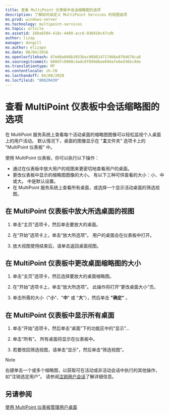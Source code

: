 ```yaml
---
title: 查看 MultiPoint 仪表板中会话缩略图的选项
description: 了解如何自定义 MultiPoint Services 的视图选项
ms.prod: windows-server
ms.technology: multipoint-services
ms.topic: article
ms.assetid: 288a6504-418c-4489-acc6-930410c47cdb
author: lizap
manager: dongill
ms.author: elizapo
ms.date: 08/04/2016
ms.openlocfilehash: 87e60a048b3933bac988014717d66e8784676ca8
ms.sourcegitcommit: b00d7c8968c4adc8f699dbee694afe6ed36bc9de
ms.translationtype: MT
ms.contentlocale: zh-CN
ms.lasthandoff: 04/08/2020
ms.locfileid: "80820430"
---
```

# <a name="view-options-for-session-thumbnails-in-multipoint-dashboard"></a>查看 MultiPoint 仪表板中会话缩略图的选项
在 MultiPoint 服务系统上查看每个活动桌面的缩略图图像可以轻松监视个人桌面上的用户活动。 默认情况下，桌面的图像显示在 "**主**文件夹" 选项卡上的 "MultiPoint 仪表板" 中。  
  
使用 MultiPoint 仪表板，你可以执行以下操作：  
  
- 通过在仪表板中放大用户的视图来更密切地查看用户的桌面。  
- 更改仪表板中显示的缩略图图像的大小。 有以下三种可供查看的大小：小、中或大。 中是默认设置。  
- 在 MultiPoint 服务系统上查看所有桌面，或选择一个显示活动桌面的筛选视图。  
  
## <a name="to-enlarge-the-view-of-a-selected-desktop-in-multipoint-dashboard"></a>在 MultiPoint 仪表板中放大所选桌面的视图  
  
1.  单击“主页”选项卡，然后单击要放大的桌面。  
  
2.  在“开始”选项卡上，单击“放大所选项”。 用户的桌面会在仪表板中打开。  
  
3.  放大视图使用结束后，请单击返回桌面视图。  
  
## <a name="to-change-the-size-of-desktop-thumbnails-in-multipoint-dashboard"></a>在 MultiPoint 仪表板中更改桌面缩略图的大小  
  
1.  单击“主页”选项卡，然后选择要放大的桌面缩略图。  
  
2.  在“开始”选项卡上，单击“放大所选项”。 此操作将打开“更改桌面大小”页。  
  
3.  单击所需的大小（"**小**"、"**中**" 或 "**大**"），然后单击 **"确定"** 。  
  
## <a name="to-show-all-desktops-in-multipoint-dashboard"></a>在 MultiPoint 仪表板中显示所有桌面  
  
1.  单击“开始”选项卡，然后单击“桌面”下的功能区中的“显示”...  
  
2.  单击“所有”。 所有桌面将显示在仪表板中。  
  
3.  若要改回筛选视图，请单击“显示”，然后单击“筛选视图”。  

>[!NOTE] 
> 右键单击一个或多个缩略图，以获取可在活动或非活动会话中执行的其他操作，如“注销选定用户”。 请参阅[注销用户会话](Log-Off-User-Sessions.md)了解详细信息。

## <a name="see-also"></a>另请参阅  
[使用 MultiPoint 仪表板管理用户桌面](Manage-User-Desktops-Using-MultiPoint-Dashboard.md)